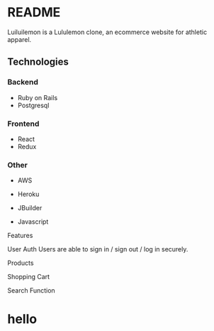 # README

Luiluilemon is a Lululemon clone, an ecommerce website for athletic apparel. 

## Technologies

### Backend
  * Ruby on Rails
  * Postgresql

### Frontend
  * React
  * Redux

### Other
  * AWS
  * Heroku

* JBuilder
* Javascript

Features 

User Auth
Users are able to sign in / sign out / log in securely. 

Products

Shopping Cart

Search Function


<h1>hello</h1>
